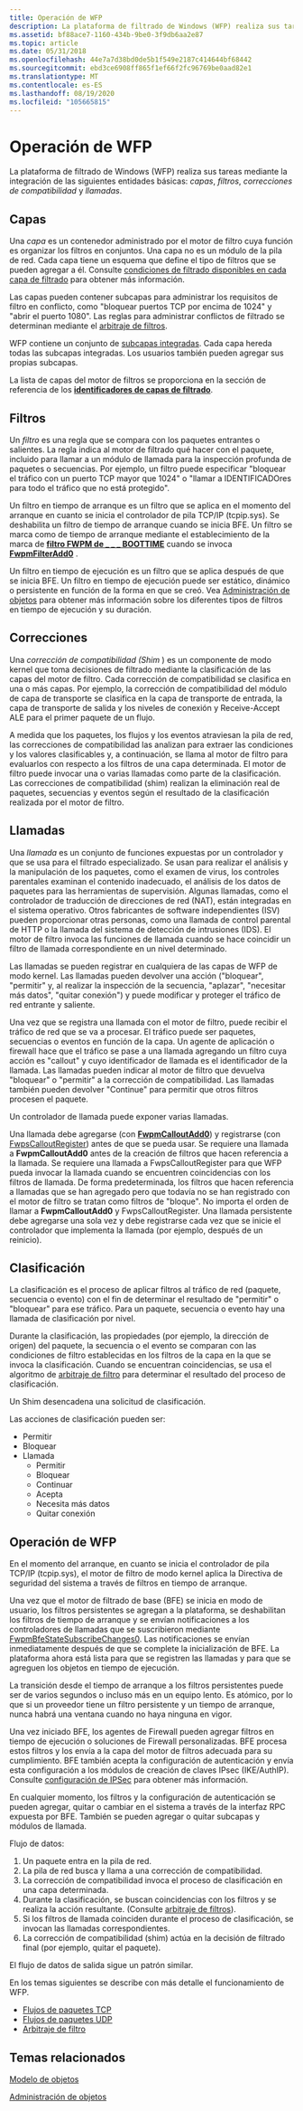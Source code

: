```yaml
---
title: Operación de WFP
description: La plataforma de filtrado de Windows (WFP) realiza sus tareas mediante la integración de las siguientes capas básicas de entidades, filtros, correcciones de compatibilidad y llamadas.
ms.assetid: bf88ace7-1160-434b-9be0-3f9db6aa2e87
ms.topic: article
ms.date: 05/31/2018
ms.openlocfilehash: 44e7a7d38bd0de5b1f549e2187c414644bf68442
ms.sourcegitcommit: ebd3ce6908ff865f1ef66f2fc96769be0aad82e1
ms.translationtype: MT
ms.contentlocale: es-ES
ms.lasthandoff: 08/19/2020
ms.locfileid: "105665815"
---
```

# <a name="wfp-operation"></a>Operación de WFP

La plataforma de filtrado de Windows (WFP) realiza sus tareas mediante la integración de las siguientes entidades básicas: *capas*, *filtros*, *correcciones de compatibilidad* y *llamadas*.

## <a name="layers"></a>Capas

Una *capa* es un contenedor administrado por el motor de filtro cuya función es organizar los filtros en conjuntos. Una capa no es un módulo de la pila de red. Cada capa tiene un esquema que define el tipo de filtros que se pueden agregar a él. Consulte [condiciones de filtrado disponibles en cada capa de filtrado](filtering-conditions-available-at-each-filtering-layer.md) para obtener más información.

Las capas pueden contener subcapas para administrar los requisitos de filtro en conflicto, como "bloquear puertos TCP por encima de 1024" y "abrir el puerto 1080". Las reglas para administrar conflictos de filtrado se determinan mediante el [arbitraje de filtros](filter-arbitration.md).

WFP contiene un conjunto de [subcapas integradas](management-filtering-sublayer-identifiers.md). Cada capa hereda todas las subcapas integradas. Los usuarios también pueden agregar sus propias subcapas.

La lista de capas del motor de filtros se proporciona en la sección de referencia de los [**identificadores de capas de filtrado**](management-filtering-layer-identifiers-.md).

## <a name="filters"></a>Filtros

Un *filtro* es una regla que se compara con los paquetes entrantes o salientes. La regla indica al motor de filtrado qué hacer con el paquete, incluido para llamar a un módulo de llamada para la inspección profunda de paquetes o secuencias. Por ejemplo, un filtro puede especificar "bloquear el tráfico con un puerto TCP mayor que 1024" o "llamar a IDENTIFICADOres para todo el tráfico que no está protegido".

Un filtro en tiempo de arranque es un filtro que se aplica en el momento del arranque en cuanto se inicia el controlador de pila TCP/IP (tcpip.sys). Se deshabilita un filtro de tiempo de arranque cuando se inicia BFE. Un filtro se marca como de tiempo de arranque mediante el establecimiento de la marca de [**filtro FWPM de \_ \_ \_ BOOTTIME**](/windows/desktop/api/Fwpmtypes/ns-fwpmtypes-fwpm_filter0) cuando se invoca [**FwpmFilterAdd0**](/windows/desktop/api/Fwpmu/nf-fwpmu-fwpmfilteradd0) .

Un filtro en tiempo de ejecución es un filtro que se aplica después de que se inicia BFE. Un filtro en tiempo de ejecución puede ser estático, dinámico o persistente en función de la forma en que se creó. Vea [Administración de objetos](object-management.md) para obtener más información sobre los diferentes tipos de filtros en tiempo de ejecución y su duración.

## <a name="shims"></a>Correcciones

Una *corrección de compatibilidad (Shim* ) es un componente de modo kernel que toma decisiones de filtrado mediante la clasificación de las capas del motor de filtro. Cada corrección de compatibilidad se clasifica en una o más capas. Por ejemplo, la corrección de compatibilidad del módulo de capa de transporte se clasifica en la capa de transporte de entrada, la capa de transporte de salida y los niveles de conexión y Receive-Accept ALE para el primer paquete de un flujo.

A medida que los paquetes, los flujos y los eventos atraviesan la pila de red, las correcciones de compatibilidad las analizan para extraer las condiciones y los valores clasificables y, a continuación, se llama al motor de filtro para evaluarlos con respecto a los filtros de una capa determinada. El motor de filtro puede invocar una o varias llamadas como parte de la clasificación. Las correcciones de compatibilidad (shim) realizan la eliminación real de paquetes, secuencias y eventos según el resultado de la clasificación realizada por el motor de filtro.

## <a name="callouts"></a>Llamadas

Una *llamada* es un conjunto de funciones expuestas por un controlador y que se usa para el filtrado especializado. Se usan para realizar el análisis y la manipulación de los paquetes, como el examen de virus, los controles parentales examinan el contenido inadecuado, el análisis de los datos de paquetes para las herramientas de supervisión. Algunas llamadas, como el controlador de traducción de direcciones de red (NAT), están integradas en el sistema operativo. Otros fabricantes de software independientes (ISV) pueden proporcionar otras personas, como una llamada de control parental de HTTP o la llamada del sistema de detección de intrusiones (IDS). El motor de filtro invoca las funciones de llamada cuando se hace coincidir un filtro de llamada correspondiente en un nivel determinado.

Las llamadas se pueden registrar en cualquiera de las capas de WFP de modo kernel. Las llamadas pueden devolver una acción ("bloquear", "permitir" y, al realizar la inspección de la secuencia, "aplazar", "necesitar más datos", "quitar conexión") y puede modificar y proteger el tráfico de red entrante y saliente.

Una vez que se registra una llamada con el motor de filtro, puede recibir el tráfico de red que se va a procesar. El tráfico puede ser paquetes, secuencias o eventos en función de la capa. Un agente de aplicación o firewall hace que el tráfico se pase a una llamada agregando un filtro cuya acción es "callout" y cuyo identificador de llamada es el identificador de la llamada. Las llamadas pueden indicar al motor de filtro que devuelva "bloquear" o "permitir" a la corrección de compatibilidad. Las llamadas también pueden devolver "Continue" para permitir que otros filtros procesen el paquete.

Un controlador de llamada puede exponer varias llamadas.

Una llamada debe agregarse (con [**FwpmCalloutAdd0**](/windows/desktop/api/Fwpmu/nf-fwpmu-fwpmcalloutadd0)) y registrarse (con [FwpsCalloutRegister](/windows-hardware/drivers/ddi/_netvista/)) antes de que se pueda usar. Se requiere una llamada a **FwpmCalloutAdd0** antes de la creación de filtros que hacen referencia a la llamada. Se requiere una llamada a FwpsCalloutRegister para que WFP pueda invocar la llamada cuando se encuentren coincidencias con los filtros de llamada. De forma predeterminada, los filtros que hacen referencia a llamadas que se han agregado pero que todavía no se han registrado con el motor de filtro se tratan como filtros de "bloque". No importa el orden de llamar a **FwpmCalloutAdd0** y FwpsCalloutRegister. Una llamada persistente debe agregarse una sola vez y debe registrarse cada vez que se inicie el controlador que implementa la llamada (por ejemplo, después de un reinicio).

## <a name="classification"></a>Clasificación

La clasificación es el proceso de aplicar filtros al tráfico de red (paquete, secuencia o evento) con el fin de determinar el resultado de "permitir" o "bloquear" para ese tráfico. Para un paquete, secuencia o evento hay una llamada de clasificación por nivel.

Durante la clasificación, las propiedades (por ejemplo, la dirección de origen) del paquete, la secuencia o el evento se comparan con las condiciones de filtro establecidas en los filtros de la capa en la que se invoca la clasificación. Cuando se encuentran coincidencias, se usa el algoritmo de [arbitraje de filtro](filter-arbitration.md) para determinar el resultado del proceso de clasificación.

Un Shim desencadena una solicitud de clasificación.

Las acciones de clasificación pueden ser:

-   Permitir
-   Bloquear
-   Llamada
    -   Permitir
    -   Bloquear
    -   Continuar
    -   Acepta
    -   Necesita más datos
    -   Quitar conexión

## <a name="wfp-operation"></a>Operación de WFP

En el momento del arranque, en cuanto se inicia el controlador de pila TCP/IP (tcpip.sys), el motor de filtro de modo kernel aplica la Directiva de seguridad del sistema a través de filtros en tiempo de arranque.

Una vez que el motor de filtrado de base (BFE) se inicia en modo de usuario, los filtros persistentes se agregan a la plataforma, se deshabilitan los filtros de tiempo de arranque y se envían notificaciones a los controladores de llamadas que se suscribieron mediante [FwpmBfeStateSubscribeChanges0](/windows-hardware/drivers/ddi/fwpmk/nf-fwpmk-fwpmbfestatesubscribechanges0). Las notificaciones se envían inmediatamente después de que se complete la inicialización de BFE. La plataforma ahora está lista para que se registren las llamadas y para que se agreguen los objetos en tiempo de ejecución.

La transición desde el tiempo de arranque a los filtros persistentes puede ser de varios segundos o incluso más en un equipo lento. Es atómico, por lo que si un proveedor tiene un filtro persistente y un tiempo de arranque, nunca habrá una ventana cuando no haya ninguna en vigor.

Una vez iniciado BFE, los agentes de Firewall pueden agregar filtros en tiempo de ejecución o soluciones de Firewall personalizadas. BFE procesa estos filtros y los envía a la capa del motor de filtros adecuada para su cumplimiento. BFE también acepta la configuración de autenticación y envía esta configuración a los módulos de creación de claves IPsec (IKE/AuthIP). Consulte [configuración de IPSec](ipsec-configuration.md) para obtener más información.

En cualquier momento, los filtros y la configuración de autenticación se pueden agregar, quitar o cambiar en el sistema a través de la interfaz RPC expuesta por BFE. También se pueden agregar o quitar subcapas y módulos de llamada.

Flujo de datos:

1.  Un paquete entra en la pila de red.
2.  La pila de red busca y llama a una corrección de compatibilidad.
3.  La corrección de compatibilidad invoca el proceso de clasificación en una capa determinada.
4.  Durante la clasificación, se buscan coincidencias con los filtros y se realiza la acción resultante. (Consulte [arbitraje de filtros](filter-arbitration.md)).
5.  Si los filtros de llamada coinciden durante el proceso de clasificación, se invocan las llamadas correspondientes.
6.  La corrección de compatibilidad (shim) actúa en la decisión de filtrado final (por ejemplo, quitar el paquete).

El flujo de datos de salida sigue un patrón similar.

En los temas siguientes se describe con más detalle el funcionamiento de WFP.

-   [Flujos de paquetes TCP](tcp-packet-flows.md)
-   [Flujos de paquetes UDP](udp-packet-flows.md)
-   [Arbitraje de filtro](filter-arbitration.md)

## <a name="related-topics"></a>Temas relacionados

<dl> <dt>

[Modelo de objetos](object-model.md)
</dt> <dt>

[Administración de objetos](object-management.md)
</dt> </dl>

 

 
